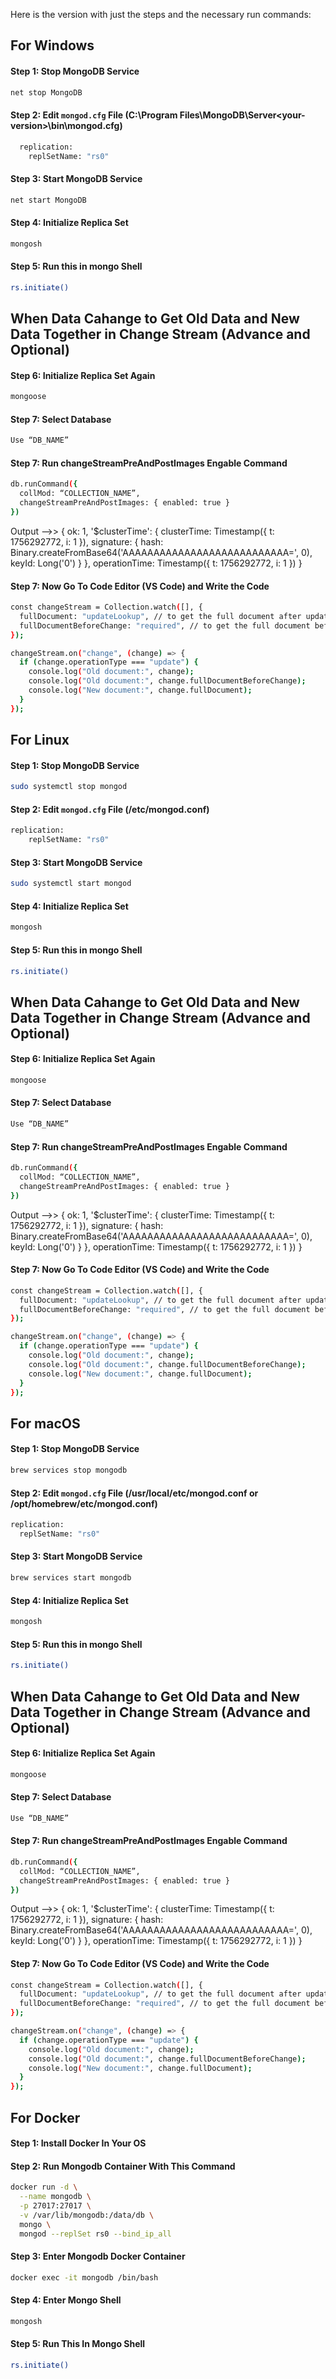 Here is the version with just the steps and the necessary run commands:

## **For Windows**

#### Step 1: Stop MongoDB Service 

```bash
net stop MongoDB
```

#### Step 2: Edit `mongod.cfg` File (C:\Program Files\MongoDB\Server\<your-version>\bin\mongod.cfg)

```bash
  replication:
    replSetName: "rs0" 
```

#### Step 3: Start MongoDB Service 

```bash
net start MongoDB 
```

#### Step 4: Initialize Replica Set 

```bash
mongosh
``` 

#### Step 5: Run this in mongo Shell

```bash
rs.initiate() 
```

## When Data Cahange to Get Old Data and New Data Together in Change Stream (Advance and Optional)

#### Step 6: Initialize Replica Set Again
```bash
mongoose
```


#### Step 7: Select Database

```bash
Use “DB_NAME”
```

#### Step 7: Run changeStreamPreAndPostImages Engable Command

```bash
db.runCommand({
  collMod: “COLLECTION_NAME”,
  changeStreamPreAndPostImages: { enabled: true }
})
```

Output —>> 
{
  ok: 1,
  '$clusterTime': {
    clusterTime: Timestamp({ t: 1756292772, i: 1 }),
    signature: {
      hash: Binary.createFromBase64('AAAAAAAAAAAAAAAAAAAAAAAAAAA=', 0),
      keyId: Long('0')
    }
  },
  operationTime: Timestamp({ t: 1756292772, i: 1 })
}

#### Step 7: Now Go To Code Editor (VS Code) and Write the Code

```bash
const changeStream = Collection.watch([], {
  fullDocument: "updateLookup", // to get the full document after update
  fullDocumentBeforeChange: "required", // to get the full document before update
});

changeStream.on("change", (change) => {
  if (change.operationType === "update") {
    console.log("Old document:", change);
    console.log("Old document:", change.fullDocumentBeforeChange);
    console.log("New document:", change.fullDocument);
  } 
});
```



## **For Linux**

#### Step 1: Stop MongoDB Service 

```bash
sudo systemctl stop mongod 
```

#### Step 2: Edit `mongod.cfg` File (/etc/mongod.conf)

```bash
replication:
    replSetName: "rs0"
```

#### Step 3: Start MongoDB Service 

```bash
sudo systemctl start mongod 
```

#### Step 4: Initialize Replica Set 

```bash
mongosh
```

#### Step 5: Run this in mongo Shell

```bash
rs.initiate() 
```

## When Data Cahange to Get Old Data and New Data Together in Change Stream (Advance and Optional)

#### Step 6: Initialize Replica Set Again
```bash
mongoose
```


#### Step 7: Select Database

```bash
Use “DB_NAME”
```

#### Step 7: Run changeStreamPreAndPostImages Engable Command

```bash
db.runCommand({
  collMod: “COLLECTION_NAME”,
  changeStreamPreAndPostImages: { enabled: true }
})
```

Output —>> 
{
  ok: 1,
  '$clusterTime': {
    clusterTime: Timestamp({ t: 1756292772, i: 1 }),
    signature: {
      hash: Binary.createFromBase64('AAAAAAAAAAAAAAAAAAAAAAAAAAA=', 0),
      keyId: Long('0')
    }
  },
  operationTime: Timestamp({ t: 1756292772, i: 1 })
}

#### Step 7: Now Go To Code Editor (VS Code) and Write the Code

```bash
const changeStream = Collection.watch([], {
  fullDocument: "updateLookup", // to get the full document after update
  fullDocumentBeforeChange: "required", // to get the full document before update
});

changeStream.on("change", (change) => {
  if (change.operationType === "update") {
    console.log("Old document:", change);
    console.log("Old document:", change.fullDocumentBeforeChange);
    console.log("New document:", change.fullDocument);
  } 
});
```

## **For macOS**

#### Step 1: Stop MongoDB Service 

```bash
brew services stop mongodb
```

#### Step 2: Edit `mongod.cfg` File (/usr/local/etc/mongod.conf or /opt/homebrew/etc/mongod.conf)

```bash
replication:
  replSetName: "rs0"
```

#### Step 3: Start MongoDB Service 

```bash
brew services start mongodb
```

#### Step 4: Initialize Replica Set 

```bash
mongosh 
```

#### Step 5: Run this in mongo Shell
```bash
rs.initiate() 
```

## When Data Cahange to Get Old Data and New Data Together in Change Stream (Advance and Optional)

#### Step 6: Initialize Replica Set Again
```bash
mongoose
```


#### Step 7: Select Database

```bash
Use “DB_NAME”
```

#### Step 7: Run changeStreamPreAndPostImages Engable Command

```bash
db.runCommand({
  collMod: “COLLECTION_NAME”,
  changeStreamPreAndPostImages: { enabled: true }
})
```

Output —>> 
{
  ok: 1,
  '$clusterTime': {
    clusterTime: Timestamp({ t: 1756292772, i: 1 }),
    signature: {
      hash: Binary.createFromBase64('AAAAAAAAAAAAAAAAAAAAAAAAAAA=', 0),
      keyId: Long('0')
    }
  },
  operationTime: Timestamp({ t: 1756292772, i: 1 })
}

#### Step 7: Now Go To Code Editor (VS Code) and Write the Code

```bash
const changeStream = Collection.watch([], {
  fullDocument: "updateLookup", // to get the full document after update
  fullDocumentBeforeChange: "required", // to get the full document before update
});

changeStream.on("change", (change) => {
  if (change.operationType === "update") {
    console.log("Old document:", change);
    console.log("Old document:", change.fullDocumentBeforeChange);
    console.log("New document:", change.fullDocument);
  } 
});
```

## **For Docker**

#### Step 1: Install Docker In Your OS

#### Step 2: Run Mongodb Container With This Command

```bash
docker run -d \
  --name mongodb \
  -p 27017:27017 \
  -v /var/lib/mongodb:/data/db \
  mongo \
  mongod --replSet rs0 --bind_ip_all
```

#### Step 3: Enter Mongodb Docker Container

```bash
docker exec -it mongodb /bin/bash
```

#### Step 4: Enter Mongo Shell

```bash
mongosh
```

#### Step 5: Run This In Mongo Shell

```bash
rs.initiate()
```
 
